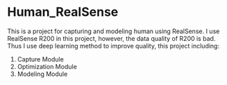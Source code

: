 # Human_RealSense
This is a project for capturing and modeling human using RealSense. I use RealSense R200 in this project, however, the data quality of R200 is bad. Thus I use deep learning method to improve quality, this project including:

1. Capture Module
2. Optimization Module
3. Modeling Module